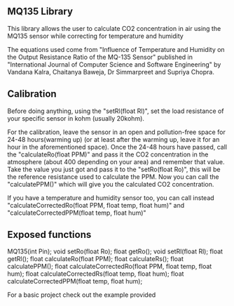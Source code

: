 ## **MQ135 Library**

This library allows the user to calculate CO2 concentration in air using the MQ135 sensor while correcting for temperature and humidity

The equations used come from "Influence of Temperature and Humidity on the Output Resistance Ratio of the MQ-135 Sensor" published in "International Journal of Computer Science and Software Engineering" by Vandana Kalra, Chaitanya Baweja, Dr Simmarpreet and Supriya Chopra.

## **Calibration**

Before doing anything, using the "setRl(float Rl)", set the load resistance of your specific sensor in kohm (usually 20kohm).

For the calibration, leave the sensor in an open and pollution-free space for 24-48 hours(warming up) (or at least after the warming up, leave it for an hour in the aforementioned space).
Once the 24-48 hours have passed, call the "calculateRo(float PPM)" and pass it the CO2 concentration in the atmosphere (about 400 depending on your area) and remember that value.
Take the value you just got and pass it to the "setRo(float Ro)", this will be the reference resistance used to calculate the PPM.
Now you can call the "calculatePPM()" which will give you the calculated CO2 concentration.

If you have a temperature and humidity sensor too, you can call instead "calculateCorrectedRo(float PPM, float temp, float hum)" and "calculateCorrectedPPM(float temp, float hum)"

## **Exposed functions**

MQ135(int Pin);
void setRo(float Ro);
float getRo();
void setRl(float Rl);
float getRl();
float calculateRo(float PPM);
float calculateRs();
float calculatePPM();
float calculateCorrectedRo(float PPM, float temp, float hum);
float calculateCorrectedRs(float temp, float hum);
float calculateCorrectedPPM(float temp, float hum);

For a basic project check out the example provided